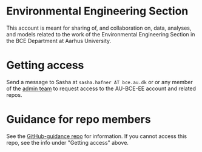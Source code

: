 # Environmental Engineering Section
This account is meant for sharing of, and collaboration on, data, analyses, and models related to the work of the Environmental Engineering Section in the BCE Department at Aarhus University.

# Getting access
Send a message to Sasha at `sasha.hafner AT bce.au.dk` or or any member of the [admin team](https://github.com/orgs/AU-BCE-EE/teams/admin/members) to request access to the AU-BCE-EE account and related repos.

# Guidance for repo members
See the [GitHub-guidance repo](https://github.com/AU-BCE-EE/GitHub-guidance) for information.
If you cannot access this repo, see the info under "Getting access" above.
